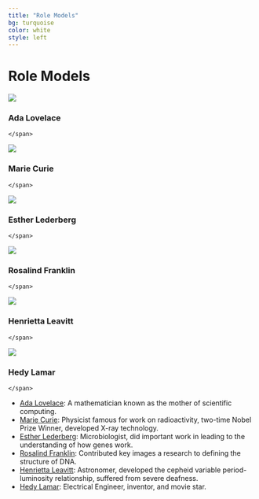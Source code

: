 ```yaml
---
title: "Role Models"
bg: turquoise
color: white
style: left
---
```


# Role Models

<div id="mainwrapper">
<!-- Image Caption 1 -->
<div id="box-1" class="box">
<img id="image-1" src="img/ada_lovelace.jpg"/>
    <span class="caption fade-caption">
      <h3>Ada Lovelace</h3>
      <p>
      </p>

    </span>
</div>
<div id="box-1" class="box">
<img id="image-1" src="img/marie_curie.jpg"/>
    <span class="caption fade-caption">
      <h3>Marie Curie</h3>
      <p>
      </p>

    </span>
</div>
<div id="box-1" class="box">
<img id="image-1" src="img/esther_lederberg.jpg"/>
    <span class="caption fade-caption">
      <h3>Esther Lederberg</h3>
      <p>
      </p>

    </span>
</div>
<div id="box-1" class="box">
<img id="image-1" src="img/rosalind_franklin.jpg"/>
    <span class="caption fade-caption">
      <h3>Rosalind Franklin</h3>
      <p>
      </p>

    </span>
</div>
<div id="box-1" class="box">
<img id="image-1" src="img/henrietta_leavitt.jpg"/>
    <span class="caption fade-caption">
      <h3>Henrietta Leavitt</h3>
      <p>
      </p>

    </span>
</div>
<div id="box-1" class="box">
<img id="image-1" src="img/hedy_lamar.jpg"/>
    <span class="caption fade-caption">
      <h3>Hedy Lamar</h3>
      <p>
      </p>

    </span>
</div>
</div>

- [Ada Lovelace][ada]: A mathematician known as the mother of scientific computing.
- [Marie Curie][marie]: Physicist famous for work on radioactivity, two-time
    Nobel Prize Winner, developed X-ray technology.
- [Esther Lederberg][esther]: Microbiologist, did important work in leading to the
    understanding of how genes work.
- [Rosalind Franklin][rosalind]: Contributed key images a research to defining the structure
    of DNA.
- [Henrietta Leavitt][henrietta]: Astronomer, developed the cepheid variable
    period-luminosity relationship, suffered from severe deafness.
- [Hedy Lamar][hedy]: Electrical Engineer, inventor, and movie star.

[ada]: https://www.sdsc.edu/ScienceWomen/lovelace.html
[marie]: http://www.biography.com/people/marie-curie-9263538
[esther]: http://schaechter.asmblog.org/schaechter/2014/07/esther-lederberg-pioneer-of-bacterial-genetics.html
[rosalind]: https://www.sdsc.edu/ScienceWomen/franklin.html
[henrietta]: http://www.pbs.org/wgbh/aso/databank/entries/baleav.html
[hedy]: http://www.biography.com/people/hedy-lamarr-9542252
